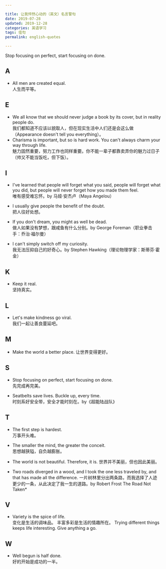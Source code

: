 ```yaml
---

title: 让我怦然心动的（英文）名言警句
date: 2019-07-28  
updated: 2019-12-28    
categories: 英语学习    
tags: 佳句  
permalink: english-quotes

---
```


Stop focusing on perfect, start focusing on done.

<!-- more -->

## A

- All men are created equal.  
  人生而平等。



## E

- We all know that we should never judge a book by its cover, but in reality people do.  
  我们都知道不应该以貌取人，但在现实生活中人们还是会这么做（Appearance doesn't tell you everything）。
- Charisma is important, but so is hard work. You can't always charm your way through life.  
  魅力固然重要，努力工作也同样重要。你不能一辈子都靠卖弄你的魅力过日子（帅又不能当饭吃，但下饭）。



## I

- I've learned that people will forget what you said, people will forget what you did, but people will never forget how you made them feel.  
  唯有感受难忘怀。by 马娅·安杰卢（Maya Angelou）


- I usually give people the benefit of the doubt.  
  把人往好处想。


- If you don't dream, you might as well be dead.  
 做人如果没有梦想，跟咸鱼有什么分别。by George Foreman（职业拳击手：乔治·福尔曼）


- I can't simply switch off my curiosity.   
  我无法压抑自己的好奇心。by Stephen Hawking（理论物理学家：斯蒂芬·霍金）



## K

- Keep it real.   
  坚持真实。



## L

- Let's make kindness go viral.  
  我们一起让善良蔓延吧。



## M

- Make the world a better place.
  让世界变得更好。


## S


- Stop focusing on perfect, start focusing on done.  
  先完成再完美。


- Seatbelts save lives. Buckle up, every time.   
  时刻系好安全带，安全才能时刻在。by《超能陆战队》



## T

- The first step is hardest.   
  万事开头难。

- The smaller the mind, the greater the conceit.  
  思想越狭隘，自负越膨胀。


- The world is not beautiful. Therefore, it is.
  世界并不美丽，但也因此美丽。

- Two roads diverged in a wood, and I took the one less traveled by, and that has made all the difference.
  一片树林里分出两条路，而我选择了人迹更少的一条，从此决定了我一生的道路。by Robert Frost The Road Not Taken*

## V

- Variety is the spice of life.  
  变化是生活的调味品。
  丰富多彩是生活的情趣所在。
  Trying different things keeps life interesting. Give anything a go.



## W

- Well begun is half done.  
  好的开始是成功的一半。

